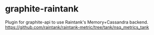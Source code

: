# graphite-raintank

Plugin for graphite-api to use Raintank's Memory+Cassandra backend.
https://github.com/raintank/raintank-metric/tree/tank/nsq_metrics_tank
